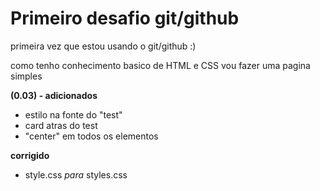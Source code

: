 # Primeiro desafio git/github

<p>primeira vez que estou usando o git/github  :)

como tenho conhecimento basico de HTML e CSS vou fazer uma pagina simples

**(0.03) - adicionados**

- estilo na fonte do "test"
- card atras do test
- "center" em todos os elementos

**corrigido**

- style.css *para* styles.css
